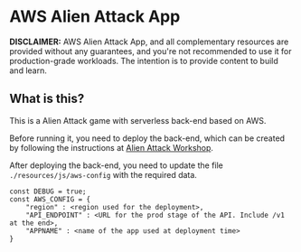# AWS Alien Attack App

**DISCLAIMER:** AWS Alien Attack App, and all complementary resources are provided without any guarantees, and you're not recommended to use it for production-grade workloads. The intention is to provide content to build and learn.


## What is this?
This is a Alien Attack game with serverless back-end based on AWS.

Before running it, you need to deploy the back-end, which can be created by following the instructions at [Alien Attack Workshop](https://github.com/fabianmartins/alienattack.workshop).

After deploying the back-end, you need to update the file `./resources/js/aws-config` with the required data.

~~~
const DEBUG = true;
const AWS_CONFIG = {
    "region" : <region used for the deployment>,
    "API_ENDPOINT" : <URL for the prod stage of the API. Include /v1 at the end>,
    "APPNAME" : <name of the app used at deployment time> 
}
~~~